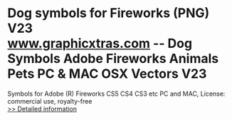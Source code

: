 # Dog symbols for Fireworks (PNG) V23<br />www.graphicxtras.com -- Dog Symbols Adobe Fireworks Animals Pets PC & MAC OSX Vectors V23

Symbols for Adobe (R) Fireworks CS5 CS4 CS3 etc PC and MAC, License: commercial use, royalty-free<br />[>> Detailed information](https://secure.shareit.com/shareit/product.html?productid=300468997&affiliateid=200057808)